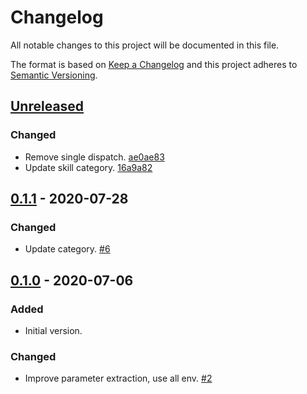 # Changelog

All notable changes to this project will be documented in this file.

The format is based on [Keep a Changelog](http://keepachangelog.com/)
and this project adheres to [Semantic Versioning](http://semver.org/).

## [Unreleased](https://github.com/atomist-skills/markdownlint-skill/compare/0.1.1...HEAD)

### Changed

-   Remove single dispatch. [ae0ae83](https://github.com/atomist-skills/markdownlint-skill/commit/ae0ae8389e1a532d5839ae706308f80975c4e83a)
-   Update skill category. [16a9a82](https://github.com/atomist-skills/markdownlint-skill/commit/16a9a829b0b72864e77b0527753f30c83c9b0a87)

## [0.1.1](https://github.com/atomist-skills/markdownlint-skill/compare/0.1.0...0.1.1) - 2020-07-28

### Changed

-   Update category. [#6](https://github.com/atomist-skills/markdownlint-skill/issues/6)

## [0.1.0](https://github.com/atomist-skills/markdownlint-skill/tree/0.1.0) - 2020-07-06

### Added

-   Initial version.

### Changed

-   Improve parameter extraction, use all env. [#2](https://github.com/atomist-skills/markdownlint-skill/issues/2)

